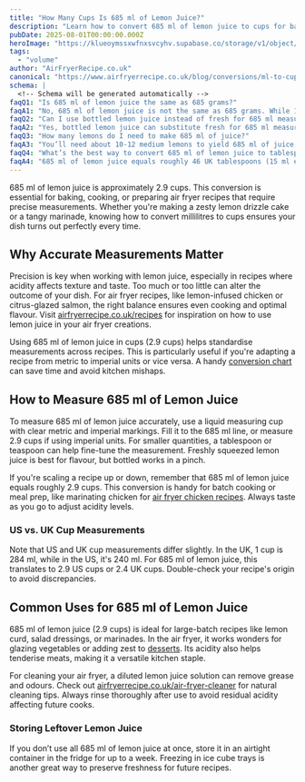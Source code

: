 ```yaml
---
title: "How Many Cups Is 685 ml of Lemon Juice?"
description: "Learn how to convert 685 ml of lemon juice to cups for baking and cooking with this simple guide. Perfect for air fryer recipes!"
pubDate: 2025-08-01T00:00:00.000Z
heroImage: "https://klueoymssxwfnxsvcyhv.supabase.co/storage/v1/object/public/Shmucket/how-many-cups-is-685-ml-of-lemon-juice.webp"
tags:
  - "volume"
author: "AirFryerRecipe.co.uk"
canonical: "https://www.airfryerrecipe.co.uk/blog/conversions/ml-to-cups/how-many-cups-is-685-ml-of-lemon-juice"
schema: |
  <!-- Schema will be generated automatically -->
faqQ1: "Is 685 ml of lemon juice the same as 685 grams?"
faqA1: "No, 685 ml of lemon juice is not the same as 685 grams. While 1 ml of water weighs 1 gram, lemon juice is slightly denser due to its acidity and pulp content. For precise baking, use volume measurements (ml or cups) unless the recipe specifies weight."
faqQ2: "Can I use bottled lemon juice instead of fresh for 685 ml measurements?"
faqA2: "Yes, bottled lemon juice can substitute fresh for 685 ml measurements, but flavour may differ slightly. Fresh lemon juice has a brighter taste, while bottled often contains preservatives. For best results in air fryer recipes, fresh is preferred, but bottled works in a pinch."
faqQ3: "How many lemons do I need to make 685 ml of juice?"
faqA3: "You’ll need about 10-12 medium lemons to yield 685 ml of juice, depending on size and juiciness. Roll lemons firmly before juicing to maximise yield. For large-scale recipes, a citrus juicer saves time and effort."
faqQ4: "What’s the best way to convert 685 ml of lemon juice to tablespoons?"
faqA4: "685 ml of lemon juice equals roughly 46 UK tablespoons (15 ml each) or 39 US tablespoons (14.8 ml each). Use a standard measuring spoon for accuracy, especially in dressings or marinades where balance is key. Always level off the spoon for consistent results."
---
```

<p>685 ml of lemon juice is approximately 2.9 cups. This conversion is essential for baking, cooking, or preparing air fryer recipes that require precise measurements. Whether you're making a zesty lemon drizzle cake or a tangy marinade, knowing how to convert millilitres to cups ensures your dish turns out perfectly every time.</p>

<h2>Why Accurate Measurements Matter</h2>
<p>Precision is key when working with lemon juice, especially in recipes where acidity affects texture and taste. Too much or too little can alter the outcome of your dish. For air fryer recipes, like lemon-infused chicken or citrus-glazed salmon, the right balance ensures even cooking and optimal flavour. Visit <a href=https://www.airfryerrecipe.co.uk/recipes>airfryerrecipe.co.uk/recipes</a> for inspiration on how to use lemon juice in your air fryer creations.</p>
<p>Using 685 ml of lemon juice in cups (2.9 cups) helps standardise measurements across recipes. This is particularly useful if you're adapting a recipe from metric to imperial units or vice versa. A handy <a href=https://www.airfryerrecipe.co.uk/air-fryer-conversion-chart>conversion chart</a> can save time and avoid kitchen mishaps.</p>

<h2>How to Measure 685 ml of Lemon Juice</h2>
<p>To measure 685 ml of lemon juice accurately, use a liquid measuring cup with clear metric and imperial markings. Fill it to the 685 ml line, or measure 2.9 cups if using imperial units. For smaller quantities, a tablespoon or teaspoon can help fine-tune the measurement. Freshly squeezed lemon juice is best for flavour, but bottled works in a pinch.</p>
<p>If you're scaling a recipe up or down, remember that 685 ml of lemon juice equals roughly 2.9 cups. This conversion is handy for batch cooking or meal prep, like marinating chicken for <a href=https://www.airfryerrecipe.co.uk/recipe-category/chicken>air fryer chicken recipes</a>. Always taste as you go to adjust acidity levels.</p>

<h3>US vs. UK Cup Measurements</h3>
<p>Note that US and UK cup measurements differ slightly. In the UK, 1 cup is 284 ml, while in the US, it's 240 ml. For 685 ml of lemon juice, this translates to 2.9 US cups or 2.4 UK cups. Double-check your recipe's origin to avoid discrepancies.</p>

<h2>Common Uses for 685 ml of Lemon Juice</h2>
<p>685 ml of lemon juice (2.9 cups) is ideal for large-batch recipes like lemon curd, salad dressings, or marinades. In the air fryer, it works wonders for glazing vegetables or adding zest to <a href=https://www.airfryerrecipe.co.uk/recipe-category/dessert>desserts</a>. Its acidity also helps tenderise meats, making it a versatile kitchen staple.</p>
<p>For cleaning your air fryer, a diluted lemon juice solution can remove grease and odours. Check out <a href=https://www.airfryerrecipe.co.uk/air-fryer-cleaner>airfryerrecipe.co.uk/air-fryer-cleaner</a> for natural cleaning tips. Always rinse thoroughly after use to avoid residual acidity affecting future cooks.</p>

<h3>Storing Leftover Lemon Juice</h3>
<p>If you don’t use all 685 ml of lemon juice at once, store it in an airtight container in the fridge for up to a week. Freezing in ice cube trays is another great way to preserve freshness for future recipes.</p>
